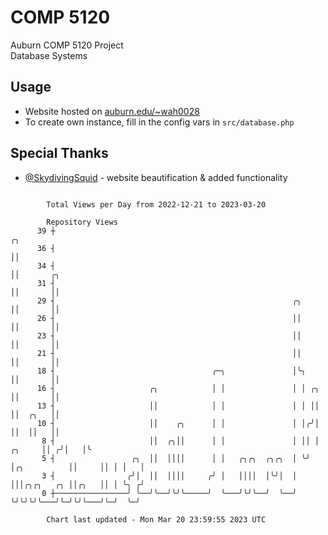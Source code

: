 # COMP 5120
Auburn COMP 5120 Project  
Database Systems

## Usage
- Website hosted on [auburn.edu/~wah0028](https://webhome.auburn.edu/~wah0028/)
- To create own instance, fill in the config vars in `src/database.php`

## Special Thanks
- [@SkydivingSquid](https://github.com/SkydivingSquid) - website beautification & added functionality

```

        Total Views per Day from 2022-12-21 to 2023-03-20

        Repository Views
      39 ┼                                                                              ╭╮
      36 ┤                                                                              ││
      34 ┤                                                                              ││       ╭╮
      31 ┤                                                                              ││       ││
      29 ┤                                                     ╭╮                       ││       ││
      26 ┤                                                     ││                       ││       ││
      23 ┤                                                     ││                       ││       ││
      21 ┤                                                     ││                       ││       ││
      18 ┤                                   ╭─╮               │╰╮                      ││       ││
      16 ┤                     ╭╮            │ │               │ │ ╭╮                   ││       ││
      13 ┤                     ││            │ │               │ │ ││                   ││  ╭╮   ││
      10 ┤                     ││    ╭╮      │ │               │ │╭╯│                   ││  ││   ││
       8 ┤                     ││  ╭╮││      │ │               │ ││ │            ╭╮     ││ ╭╯│   │╰
       5 ┤                 ╭╮  ││  ││││      │ │   ╭╮╭╮  ╭╮╭╮  │ ╰╯ │╭╮          ││     ││ │ │   │
       3 ┤                ╭╯│  ││  ││││     ╭╯ │   ││││  │╰╯│  │    │││╭╮╭╮   ╭╮ ││╭╮   ││ │ ╰╮ ╭╯
       0 ┼────────────────╯ ╰──╯╰──╯╰╯╰─────╯  ╰───╯╰╯╰──╯  ╰──╯    ╰╯╰╯╰╯╰───╯╰─╯╰╯╰───╯╰─╯  ╰─╯

        Chart last updated - Mon Mar 20 23:59:55 2023 UTC
        
```
